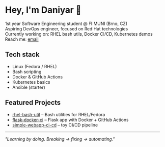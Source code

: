 # Hey, I'm Daniyar 👋

1st year Software Engineering student @ FI MUNI (Brno, CZ)  
Aspiring DevOps engineer, focused on Red Hat technologies  
Currently working on: RHEL bash utils, Docker CI/CD, Kubernetes demos  
Reach me: [email](mailto:zhuzbekdanik@gmail.com)

## Tech stack
- Linux (Fedora / RHEL)
- Bash scripting
- Docker & GitHub Actions
- Kubernetes basics
- Ansible (starter)

## Featured Projects
- [rhel-bash-util](https://github.com/dantescientia/rhel-bash-util) – Bash utilities for RHEL/Fedora
- [flask-docker-ci](https://github.com/dantescientia/flask-docker-ci) – Flask app with Docker + GitHub Actions
- [simple-webapp-ci-cd](https://github.com/dantescientia/simple-webapp-ci-cd) – toy CI/CD pipeline

---
*"Learning by doing. Breaking → fixing → automating."*
